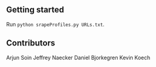 ## Getting started

Run `python srapeProfiles.py URLs.txt`.

## Contributors

Arjun Soin
Jeffrey Naecker
Daniel Bjorkegren
Kevin Koech

